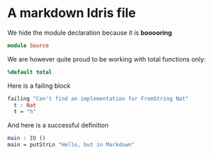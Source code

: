 # A markdown Idris file

We hide the module declaration because it is **booooring**

```idris hide
module Source
```

We are however quite proud to be working with total functions only:

```idris
%default total
```

Here is a failing block

```idris
failing "Can't find an implementation for FromString Nat"
  t : Nat
  t = "h"
```

And here is a successful definition

```idris
main : IO ()
main = putStrLn "Hello, but in Markdown"
```
